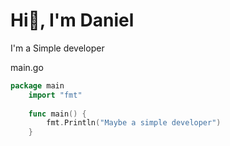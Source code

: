 # Hi👋, I'm Daniel 
I'm a Simple developer

main.go 
```go
package main  
    import "fmt"
    
    func main() {
	    fmt.Println("Maybe a simple developer")
    }
```


